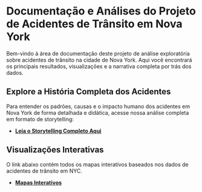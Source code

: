 # Documentação e Análises do Projeto de Acidentes de Trânsito em Nova York

Bem-vindo à área de documentação deste projeto de análise exploratória sobre acidentes de trânsito na cidade de Nova York. Aqui você encontrará os principais resultados, visualizações e a narrativa completa por trás dos dados.

## Explore a História Completa dos Acidentes

Para entender os padrões, causas e o impacto humano dos acidentes em Nova York de forma detalhada e didática, acesse nossa análise completa em formato de storytelling:

- **[Leia o Storytelling Completo Aqui](storytelling.md)**

## Visualizações Interativas

O link abaixo contém todos os mapas interativos baseados nos dados de acidentes de trânsito em NYC.

- **[Mapas Interativos](https://viniciuspneves.github.io/exploratory-data-analysis/nyc_traffic_accidents/docs/)**
